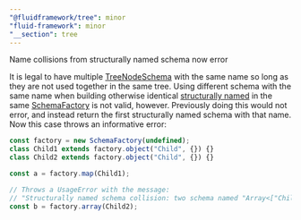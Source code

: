 ```yaml
---
"@fluidframework/tree": minor
"fluid-framework": minor
"__section": tree
---
```

Name collisions from structurally named schema now error

It is legal to have multiple [TreeNodeSchema](https://fluidframework.com/docs/api/fluid-framework/treenodeschema-typealias) with the same name so long as they are not used together in the same tree.
Using different schema with the same name when building otherwise identical [structurally named](https://fluidframework.com/docs/api/fluid-framework/schemafactory-class#schemafactory-remarks) in the same [SchemaFactory](https://fluidframework.com/docs/api/fluid-framework/schemafactory-class) is not valid, however.
Previously doing this would not error, and instead return the first structurally named schema with that name.
Now this case throws an informative error:

```typescript
const factory = new SchemaFactory(undefined);
class Child1 extends factory.object("Child", {}) {}
class Child2 extends factory.object("Child", {}) {}

const a = factory.map(Child1);

// Throws a UsageError with the message:
// "Structurally named schema collision: two schema named "Array<["Child"]>" were defined with different input schema."
const b = factory.array(Child2);
```

